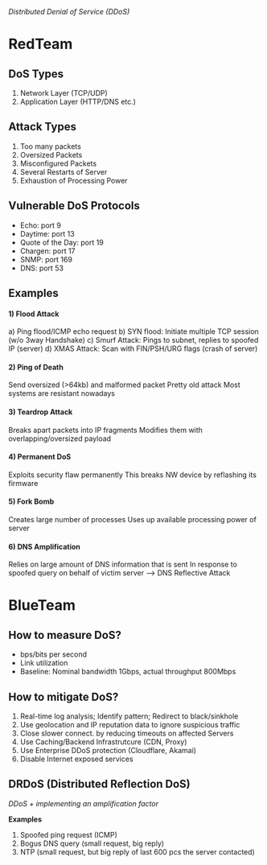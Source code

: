 *Distributed Denial of Service (DDoS)*

# RedTeam

## DoS Types
1) Network Layer (TCP/UDP)
2) Application Layer (HTTP/DNS etc.)

## Attack Types
1) Too many packets
2) Oversized Packets
3) Misconfigured Packets
4) Several Restarts of Server 
5) Exhaustion of Processing Power

## Vulnerable DoS Protocols
- Echo: port 9
- Daytime: port 13
- Quote of the Day: port 19
- Chargen: port 17
- SNMP: port 169
- DNS: port 53

## Examples

#### 1) Flood Attack 
a) Ping flood/ICMP echo request
b) SYN flood: Initiate multiple TCP session (w/o 3way Handshake)
c) Smurf Attack: Pings to subnet, replies to spoofed IP (server)
d) XMAS Attack: Scan with FIN/PSH/URG flags (crash of server)

#### 2) Ping of Death
Send oversized (>64kb) and malformed packet
Pretty old attack
Most systems are resistant nowadays

#### 3) Teardrop Attack
Breaks apart packets into IP fragments
Modifies them with overlapping/oversized payload

#### 4) Permanent DoS
Exploits security flaw permanently
This breaks NW device by reflashing its firmware

#### 5) Fork Bomb
Creates large number of processes
Uses up available processing power of server

#### 6) DNS Amplification
Relies on large amount of DNS information that is sent
In response to spoofed query on behalf of victim server
--> DNS Reflective Attack

# BlueTeam

## How to measure DoS?
- bps/bits per second
- Link utilization
- Baseline: Nominal bandwidth 1Gbps, actual throughput 800Mbps

## How to mitigate DoS?
1. Real-time log analysis; Identify pattern; Redirect to black/sinkhole
2. Use geolocation and IP reputation data to ignore suspicious traffic
3. Close slower connect. by reducing timeouts on affected Servers
4. Use Caching/Backend Infrastrutcure (CDN, Proxy)
5. Use Enterprise DDoS protection (Cloudflare, Akamai)
6. Disable Internet exposed services

## DRDoS (Distributed Reflection DoS)

*DDoS + implementing an amplification factor*

**Examples**
1. Spoofed ping request (ICMP)
2. Bogus DNS query (small request, big reply)
3. NTP (small request, but big reply of last 600 pcs the server contacted)
